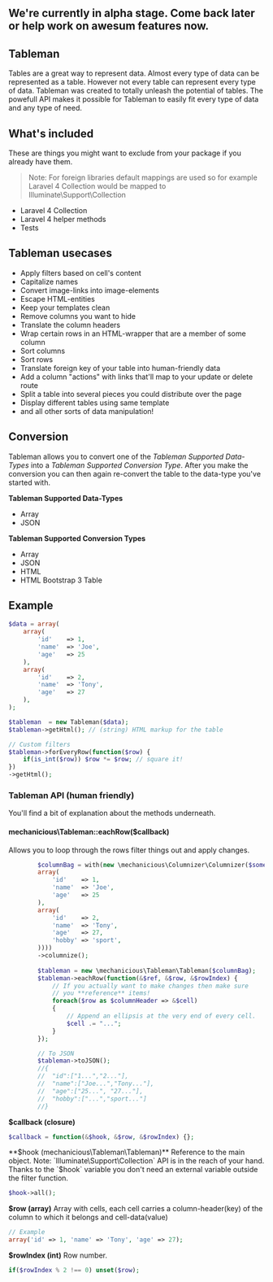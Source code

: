 ## We're currently in alpha stage. Come back later or help work on awesum features now.

## Tableman

Tables are a great way to represent data. Almost every type of data can be represented as a table. However not every table can represent every type of data. Tableman was created to totally unleash the potential of tables. The powefull API makes it possible for Tableman to easily fit every type of data and any type of need.

## What's included
These are things you might want to exclude from your package if you already have them.
> Note: For foreign libraries default mappings are used so for example Laravel 4 Collection would be mapped to Illuminate\Support\Collection

* Laravel 4 Collection
* Laravel 4 helper methods
* Tests

## Tableman usecases 
* Apply filters based on cell's content
* Capitalize names
* Convert image-links into image-elements
* Escape HTML-entities
* Keep your templates clean
* Remove columns you want to hide
* Translate the column headers
* Wrap certain rows in an HTML-wrapper that are a member of some column
* Sort columns
* Sort rows
* Translate foreign key of your table into human-friendly data
* Add a column "actions" with links that'll map to your update or delete route
* Split a table into several pieces you could distribute over the page
* Display different tables using same template
* and all other sorts of data manipulation!


## Conversion
Tableman allows you to convert one of the *Tableman Supported Data-Types* into a *Tableman Supported Conversion Type*. After you make the conversion you can then again re-convert the table to the data-type you've started with.

**Tableman Supported Data-Types**
* Array
* JSON

**Tableman Supported Conversion Types**
* Array
* JSON
* HTML
* HTML Bootstrap 3 Table

## Example
```php
$data = array(
    array(
        'id'    => 1,
        'name'  => 'Joe',
        'age'   => 25
    ),
    array(
        'id'    => 2,
        'name'  => 'Tony',
        'age'   => 27
    ),
);

$tableman  = new Tableman($data);
$tableman->getHtml(); // (string) HTML markup for the table

// Custom filters
$tableman->forEveryRow(function($row) {
    if(is_int($row)) $row *= $row; // square it!
})
->getHtml();
```

### Tableman API (human friendly)
You'll find a bit of explanation about the methods underneath.

#### mechanicious\Tableman::eachRow($callback)
Allows you to loop through the rows filter things out and apply changes.

```php
		$columnBag = with(new \mechanicious\Columnizer\Columnizer($someData = array(
	   	array(
	   	    'id'    => 1,
	   	    'name'  => 'Joe',
	   	    'age'   => 25
	   	),
	   	array(
	   	    'id'    => 2,
	   	    'name'  => 'Tony',
	   	    'age'   => 27,
	   	    'hobby' => 'sport',
	   	))))
	   	->columnize();
		
		$tableman = new \mechanicious\Tableman\Tableman($columnBag);
		$tableman->eachRow(function(&$ref, &$row, &$rowIndex) {
			// If you actually want to make changes then make sure
			// you **reference** items!
			foreach($row as $columnHeader => &$cell)
			{
				// Append an ellipsis at the very end of every cell.
				$cell .= "...";
			}
		});

		// To JSON
		$tableman->toJSON();
		//{
		//	"id":["1...","2..."],
		//	"name":["Joe...","Tony..."],
		//	"age":["25...", "27..."],
		//	"hobby":["...","sport..."]
		//}

```

**$callback (closure)**
```php
$callback = function(&$hook, &$row, &$rowIndex) {};
```

**$hook (mechanicious\Tableman\Tableman)**
Reference to the main object. Note: `Illuminate\Support\Collection` API is in the reach of your hand. Thanks to the `$hook` variable you don't need an external variable outside the filter function.
```php
$hook->all();
```

**$row (array)**
Array with cells, each cell carries a column-header(key) of the column to which it belongs and cell-data(value)
```php
// Example
array('id' => 1, 'name' => 'Tony', 'age' => 27);
```

**$rowIndex (int)**
Row number.
```php
if($rowIndex % 2 !== 0) unset($row);
```
